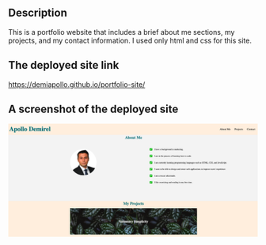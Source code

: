 ## Description
This is a portfolio website that includes a brief about me sections, my projects, and my contact information.
I used only html and css for this site.

## The deployed site link
https://demiapollo.github.io/portfolio-site/

## A screenshot of the deployed site
![](./assets/images/screenshot_portfolio.png)